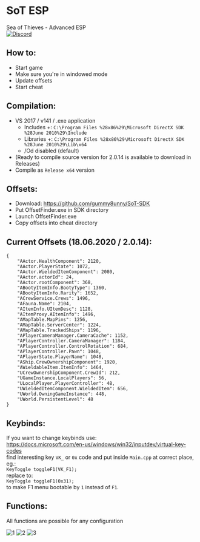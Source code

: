 # SoT ESP
Sea of Thieves - Advanced ESP  
[![Discord](https://discordapp.com/api/guilds/370909694056726528/widget.png?style=shield)](https://discord.gg/jqbq85J)
  
  
## How to:
- Start game
- Make sure you're in windowed mode
- Update offsets
- Start cheat

## Compilation:
- VS 2017 / v141 / .exe application
	- Includes +: `C:\Program Files %28x86%29\Microsoft DirectX SDK %28June 2010%29\Include`
	- Libraries +: `C:\Program Files %28x86%29\Microsoft DirectX SDK %28June 2010%29\Lib\x64`
	- /Od disabled (default)
- (Ready to compile source version for 2.0.14 is available to download in Releases)
- Compile as `Release x64` version

## Offsets:
- Download: https://github.com/gummy8unny/SoT-SDK
- Put OffsetFinder.exe in SDK directory
- Launch OffsetFinder.exe
- Copy offsets into cheat directory

## Current Offsets (18.06.2020 / 2.0.14):
```
{
	"AActor.HealthComponent": 2120,
	"AActor.PlayerState": 1072,
	"AActor.WieldedItemComponent": 2080,
	"AActor.actorId": 24,
	"AActor.rootComponent": 368,
	"ABootyItemInfo.BootyType": 1360,
	"ABootyItemInfo.Rarity": 1652,
	"ACrewService.Crews": 1496,
	"AFauna.Name": 2104,
	"AItemInfo.UItemDesc": 1128,
	"AItemProxy.AItemInfo": 1496,
	"AMapTable.MapPins": 1256,
	"AMapTable.ServerCenter": 1224,
	"AMapTable.TrackedShips": 1196,
	"APlayerCameraManager.CameraCache": 1152,
	"APlayerController.CameraManager": 1184,
	"APlayerController.ControlRotation": 684,
	"APlayerController.Pawn": 1048,
	"APlayerState.PlayerName": 1048,
	"AShip.CrewOwnershipComponent": 1920,
	"AWieldableItem.ItemInfo": 1464,
	"UCrewOwnershipComponent.CrewId": 212,
	"UGameInstance.LocalPlayers": 56,
	"ULocalPlayer.PlayerController": 48,
	"UWieldedItemComponent.WieldedItem": 656,
	"UWorld.OwningGameInstance": 448,
	"UWorld.PersistentLevel": 48
}
```

## Keybinds:
If you want to change keybinds use:  
https://docs.microsoft.com/en-us/windows/win32/inputdev/virtual-key-codes  
find interesting key `VK_` or `0x` code and put inside `Main.cpp` at correct place, eg.:  
`KeyToggle toggleF1(VK_F1);`  
replace to:  
`KeyToggle toggleF1(0x31);`  
to make F1 menu bootable by `1` instead of `F1`.  

## Functions:
All functions are possible for any configuration

![1](https://i.imgur.com/bjLxEJo.png)
![2](https://i.imgur.com/dmiCJuz.png)
![3](https://i.imgur.com/I2V64jP.png)
